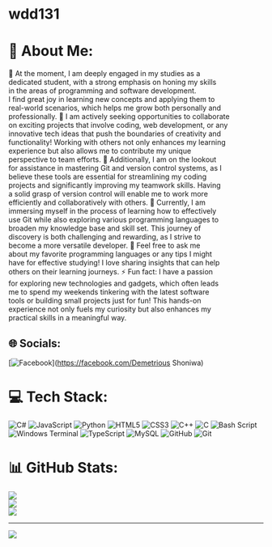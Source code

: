 # wdd131
# 💫 About Me:
🔭 At the moment, I am deeply engaged in my studies as a <br>dedicated student, with a strong emphasis on honing my skills <br>in the areas of programming and software development. <br>I find great joy in learning new concepts and applying them to <br>real-world scenarios, which helps me grow both personally and <br>professionally. 👯 I am actively seeking opportunities to collaborate <br>on exciting projects that involve coding, web development, or any <br>innovative tech ideas that push the boundaries of creativity and <br>functionality! Working with others not only enhances my learning <br>experience but also allows me to contribute my unique <br>perspective to team efforts. 🤝 Additionally, I am on the lookout <br>for assistance in mastering Git and version control systems, as I <br>believe these tools are essential for streamlining my coding <br>projects and significantly improving my teamwork skills. Having <br>a solid grasp of version control will enable me to work more <br>efficiently and collaboratively with others. 🌱 Currently, I am <br>immersing myself in the process of learning how to effectively <br>use Git while also exploring various programming languages to <br>broaden my knowledge base and skill set. This journey of <br>discovery is both challenging and rewarding, as I strive to <br>become a more versatile developer. 💬 Feel free to ask me <br>about my favorite programming languages or any tips I might <br>have for effective studying! I love sharing insights that can help <br>others on their learning journeys. ⚡ Fun fact: I have a passion <br>for exploring new technologies and gadgets, which often leads <br>me to spend my weekends tinkering with the latest software <br>tools or building small projects just for fun! This hands-on <br>experience not only fuels my curiosity but also enhances my <br>practical skills in a meaningful way.


## 🌐 Socials:
[![Facebook](https://img.shields.io/badge/Facebook-%231877F2.svg?logo=Facebook&logoColor=white)](https://facebook.com/Demetrious Shoniwa) 

# 💻 Tech Stack:
![C#](https://img.shields.io/badge/c%23-%23239120.svg?style=for-the-badge&logo=csharp&logoColor=white) ![JavaScript](https://img.shields.io/badge/javascript-%23323330.svg?style=for-the-badge&logo=javascript&logoColor=%23F7DF1E) ![Python](https://img.shields.io/badge/python-3670A0?style=for-the-badge&logo=python&logoColor=ffdd54) ![HTML5](https://img.shields.io/badge/html5-%23E34F26.svg?style=for-the-badge&logo=html5&logoColor=white) ![CSS3](https://img.shields.io/badge/css3-%231572B6.svg?style=for-the-badge&logo=css3&logoColor=white) ![C++](https://img.shields.io/badge/c++-%2300599C.svg?style=for-the-badge&logo=c%2B%2B&logoColor=white) ![C](https://img.shields.io/badge/c-%2300599C.svg?style=for-the-badge&logo=c&logoColor=white) ![Bash Script](https://img.shields.io/badge/bash_script-%23121011.svg?style=for-the-badge&logo=gnu-bash&logoColor=white) ![Windows Terminal](https://img.shields.io/badge/Windows%20Terminal-%234D4D4D.svg?style=for-the-badge&logo=windows-terminal&logoColor=white) ![TypeScript](https://img.shields.io/badge/typescript-%23007ACC.svg?style=for-the-badge&logo=typescript&logoColor=white) ![MySQL](https://img.shields.io/badge/mysql-4479A1.svg?style=for-the-badge&logo=mysql&logoColor=white) ![GitHub](https://img.shields.io/badge/github-%23121011.svg?style=for-the-badge&logo=github&logoColor=white) ![Git](https://img.shields.io/badge/git-%23F05033.svg?style=for-the-badge&logo=git&logoColor=white)
# 📊 GitHub Stats:
![](https://github-readme-stats.vercel.app/api?username=dshon101&theme=dark&hide_border=false&include_all_commits=false&count_private=false)<br/>
![](https://github-readme-streak-stats.herokuapp.com/?user=dshon101&theme=dark&hide_border=false)<br/>
![](https://github-readme-stats.vercel.app/api/top-langs/?username=dshon101&theme=dark&hide_border=false&include_all_commits=false&count_private=false&layout=compact)

---
[![](https://visitcount.itsvg.in/api?id=dshon101&icon=0&color=0)](https://visitcount.itsvg.in)

<!-- Proudly created with GPRM ( https://gprm.itsvg.in ) -->
